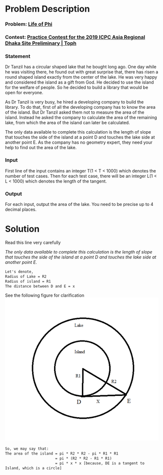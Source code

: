 # Problem Description

### Problem: [Life of Phi](https://toph.co/p/life-of-phi)
### Contest: [Practice Contest for the 2019 ICPC Asia Regional Dhaka Site Preliminary | Toph](https://toph.co/c/practice-icpc-2019-dhaka)
### Statement
Dr Tanzil has a circular shaped lake that he bought long ago. One day while he was visiting there, he found out with great surprise that, there has risen a round shaped island exactly from the center of the lake. He was very happy and considered the island as a gift from God. He decided to use the island for the welfare of people. So he decided to build a library that would be open for everyone.

As Dr Tanzil is very busy, he hired a developing company to build the library. To do that, first of all the developing company has to know the area of the island. But Dr Tanzil asked them not to measure the area of the island. Instead he asked the company to calculate the area of the remaining lake, from which the area of the island can later be calculated.

The only data available to complete this calculation is the length of slope that touches the side of the island at a point D and touches the lake side at another point E. As the company has no geometry expert, they need your help to find out the area of the lake.

### Input
First line of the input contains an integer T(1 < T < 1000) which denotes the number of test cases. Then for each test case, there will be an integer L(1 < L < 1000) which denotes the length of the tangent.

### Output
For each input, output the area of the lake. You need to be precise up to 4 decimal places.

# Solution
Read this line very carefully

*The only data available to complete this calculation is the length of slope that touches
the side of the island at a point D and touches the lake side at another point E.*

```
Let's denote,
Radius of Lake = R2
Radius of island = R1
The distance between D and E = x
```
See the following figure for clarification
![Dr Tanzils Island](resources/images/dr_tanzil.png)
```
So, we may say that:
The area of the island = pi * R2 * R2 - pi * R1 * R1
                       = pi * (R2 * R2 - R1 * R1)
                       = pi * x * x [because, DE is a tangent to Island, which is a circle]
```